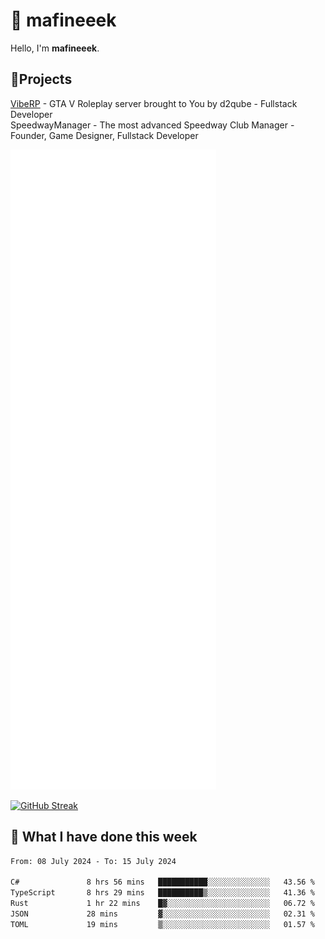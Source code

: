 # 👋 mafineeek
Hello, I'm **mafineeek**.

## 📝Projects

[VibeRP](https://v-rp.pl) - GTA V Roleplay server brought to You by d2qube - Fullstack Developer<br/>
SpeedwayManager - The most advanced Speedway Club Manager - Founder, Game Designer, Fullstack Developer


![](./github-metrics.svg)

[![GitHub Streak](https://streak-stats.demolab.com/?user=mafineeek)](https://git.io/streak-stats)

## 📰 What I have done this week
<!--START_SECTION:waka-->

```txt
From: 08 July 2024 - To: 15 July 2024

C#               8 hrs 56 mins   ███████████░░░░░░░░░░░░░░   43.56 %
TypeScript       8 hrs 29 mins   ██████████▒░░░░░░░░░░░░░░   41.36 %
Rust             1 hr 22 mins    █▓░░░░░░░░░░░░░░░░░░░░░░░   06.72 %
JSON             28 mins         ▓░░░░░░░░░░░░░░░░░░░░░░░░   02.31 %
TOML             19 mins         ▒░░░░░░░░░░░░░░░░░░░░░░░░   01.57 %
```

<!--END_SECTION:waka-->
